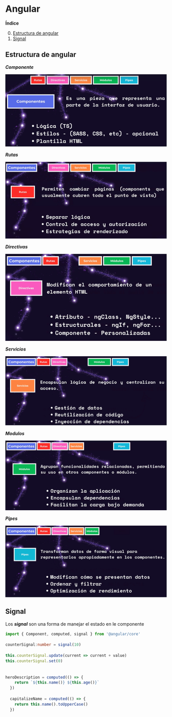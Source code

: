 # Angular

**Índice**

0. [Estructura de angular](#id0)
1. [Signal](#id1)

<div id='id0' />

## Estructura de angular

***Componente***

<img src="img/1. componentes.png" />

***Rutas***

<img src="img/2. rutas.png" />

***Directivas***

<img src="img/3. directivas.png" />

***Servicios***

<img src="img/4. services.png" />

***Modulos***

<img src="img/5. modulos.png" />

***Pipes***

<img src="img/6. pipes.png" />



<div id='id1' />

## Signal

Los ***signal*** son una forma de manejar el estado en le componente

```ts
import { Component, computed, signal } from '@angular/core'

counterSignal:number = signal(10)

this.counterSignal.update(current => current + value)
this.counterSignal.set(0)


heroDescription = computed(() => {
    return `${this.name()} ${this.age()}`
  })

  capitalizeName = computed(() => {
    return this.name().toUpperCase()
  })
```
